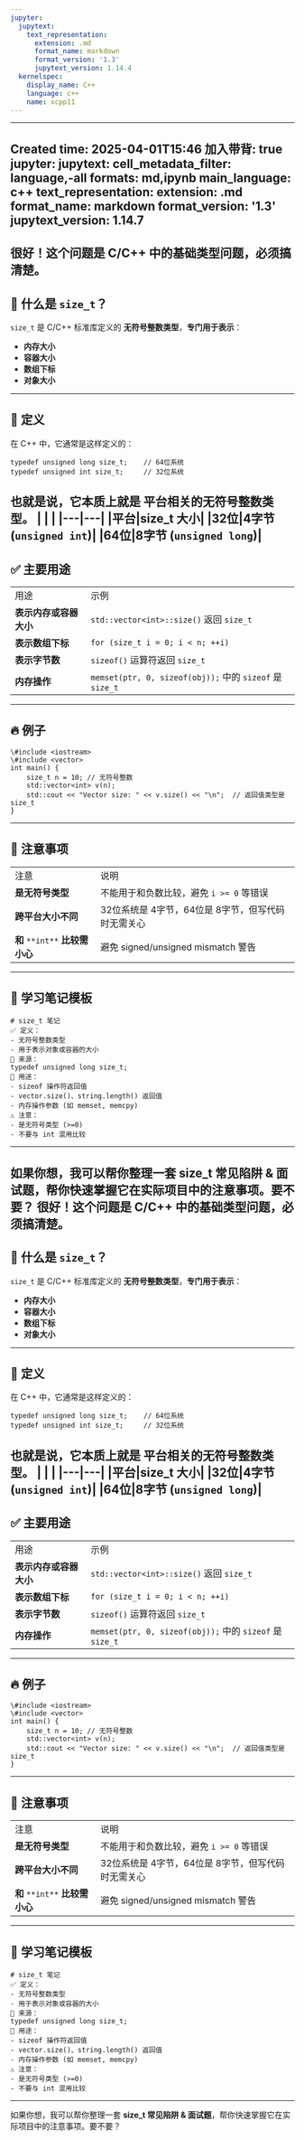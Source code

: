 ```yaml
---
jupyter:
  jupytext:
    text_representation:
      extension: .md
      format_name: markdown
      format_version: '1.3'
      jupytext_version: 1.14.4
  kernelspec:
    display_name: C++
    language: c++
    name: xcpp11
---
```


---
Created time: 2025-04-01T15:46
加入带背: true
jupyter:
  jupytext:
    cell_metadata_filter: language,-all
    formats: md,ipynb
    main_language: c++
    text_representation:
      extension: .md
      format_name: markdown
      format_version: '1.3'
      jupytext_version: 1.14.7
---
很好！这个问题是 C/C++ 中的基础类型问题，必须搞清楚。
---
## 🎯 什么是 `size_t`？
`size_t` 是 C/C++ 标准库定义的 **无符号整数类型**，**专门用于表示**：
- **内存大小**
- **容器大小**
- **数组下标**
- **对象大小**
---
## 📄 定义
在 C++ 中，它通常是这样定义的：


```
typedef unsigned long size_t;    // 64位系统
typedef unsigned int size_t;     // 32位系统
```

也就是说，它本质上就是 **平台相关的无符号整数类型**。
|   |   |
|---|---|
|平台|size_t 大小|
|32位|4字节 (`unsigned int`)|
|64位|8字节 (`unsigned long`)|
---
## ✅ 主要用途
|   |   |
|---|---|
|用途|示例|
|**表示内存或容器大小**|`std::vector<int>::size()` 返回 `size_t`|
|**表示数组下标**|`for (size_t i = 0; i < n; ++i)`|
|**表示字节数**|`sizeof()` 运算符返回 `size_t`|
|**内存操作**|`memset(ptr, 0, sizeof(obj));` 中的 `sizeof` 是 `size_t`|
---
## 🔥 例子


```
\#include <iostream>
\#include <vector>
int main() {
    size_t n = 10; // 无符号整数
    std::vector<int> v(n);
    std::cout << "Vector size: " << v.size() << "\n";  // 返回值类型是 size_t
}
```

---
## 🚨 注意事项
|   |   |
|---|---|
|注意|说明|
|**是无符号类型**|不能用于和负数比较，避免 `i >= 0` 等错误|
|**跨平台大小不同**|32位系统是 4字节，64位是 8字节，但写代码时无需关心|
|**和** `**int**` **比较需小心**|避免 signed/unsigned mismatch 警告|
---
## 📝 学习笔记模板
```Plain
# size_t 笔记
✅ 定义：
- 无符号整数类型
- 用于表示对象或容器的大小
📌 来源：
typedef unsigned long size_t;
🎯 用途：
- sizeof 操作符返回值
- vector.size()、string.length() 返回值
- 内存操作参数 (如 memset, memcpy)
⚠️ 注意：
- 是无符号类型 (>=0)
- 不要与 int 混用比较
```
---
如果你想，我可以帮你整理一套 **size_t 常见陷阱 & 面试题**，帮你快速掌握它在实际项目中的注意事项。要不要？
很好！这个问题是 C/C++ 中的基础类型问题，必须搞清楚。
---
## 🎯 什么是 `size_t`？
`size_t` 是 C/C++ 标准库定义的 **无符号整数类型**，**专门用于表示**：
- **内存大小**
- **容器大小**
- **数组下标**
- **对象大小**
---
## 📄 定义
在 C++ 中，它通常是这样定义的：


```
typedef unsigned long size_t;    // 64位系统
typedef unsigned int size_t;     // 32位系统
```

也就是说，它本质上就是 **平台相关的无符号整数类型**。
|   |   |
|---|---|
|平台|size_t 大小|
|32位|4字节 (`unsigned int`)|
|64位|8字节 (`unsigned long`)|
---
## ✅ 主要用途
|   |   |
|---|---|
|用途|示例|
|**表示内存或容器大小**|`std::vector<int>::size()` 返回 `size_t`|
|**表示数组下标**|`for (size_t i = 0; i < n; ++i)`|
|**表示字节数**|`sizeof()` 运算符返回 `size_t`|
|**内存操作**|`memset(ptr, 0, sizeof(obj));` 中的 `sizeof` 是 `size_t`|
---
## 🔥 例子


```
\#include <iostream>
\#include <vector>
int main() {
    size_t n = 10; // 无符号整数
    std::vector<int> v(n);
    std::cout << "Vector size: " << v.size() << "\n";  // 返回值类型是 size_t
}
```

---
## 🚨 注意事项
|   |   |
|---|---|
|注意|说明|
|**是无符号类型**|不能用于和负数比较，避免 `i >= 0` 等错误|
|**跨平台大小不同**|32位系统是 4字节，64位是 8字节，但写代码时无需关心|
|**和** `**int**` **比较需小心**|避免 signed/unsigned mismatch 警告|
---
## 📝 学习笔记模板
```Plain
# size_t 笔记
✅ 定义：
- 无符号整数类型
- 用于表示对象或容器的大小
📌 来源：
typedef unsigned long size_t;
🎯 用途：
- sizeof 操作符返回值
- vector.size()、string.length() 返回值
- 内存操作参数 (如 memset, memcpy)
⚠️ 注意：
- 是无符号类型 (>=0)
- 不要与 int 混用比较
```
---
如果你想，我可以帮你整理一套 **size_t 常见陷阱 & 面试题**，帮你快速掌握它在实际项目中的注意事项。要不要？
